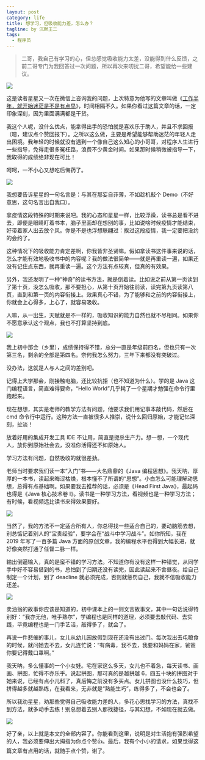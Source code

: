 ```yaml
---
layout: post
category: life
title: 想学习，但吸收能力差，怎么办？
tagline: by 沉默王二
tags: 
  - 程序员
---
```


>二哥，我自己有学习的心，但总感觉吸收能力太差，没能得到什么反馈，之前二哥专门为我回答过一次问题，所以再次来叨扰二哥，希望能给一些建议。

<!--more-->

![](http://www.itwanger.com/assets/images/2020/02/xishou-zhishi-01.png)


这是读者星星又一次在微信上咨询我的问题，上次特意为他写的文章叫做《[工作半年，就开始迷茫是不是有点早](https://mp.weixin.qq.com/s/50Wimh236R3rl6Riem9gDA)》，时间相隔不久。如果你看过这篇文章的话，一定印象深刻，因为里面满满都是干货。

我这个人呢，没什么优点，能拿得出手的恐怕就是喜欢乐于助人，并且不求回报（嗯，建议点个赞回报下）。之所以这么做，主要是希望能够帮助迷茫的年轻人走出困境。我年轻的时候就没有遇到一个像自己这么知心的小哥哥，对程序人生进行一些指导，免得走很多冤枉路，浪费不少黄金时间。如果那时候稍微被指导一下，我取得的成绩绝非现在可比！

呵呵，一不小心又想吃后悔药了。

![](http://www.itwanger.com/assets/images/2020/02/xishou-zhishi-01.gif)


我想要告诉星星的一句名言是：与其在那妄自菲薄，不如趁机敲个 Demo（不好意思，这句名言出自我口）。

拿疫情这段特殊的时期来说吧。我的心态和星星一样，比较浮躁，读书总是看不进去，即便是眼睛盯着书本，脑子里面却在想别的事，比如说啥时候疫情才能结束，好带着家人出去放个风。你是不是也浮想联翩过：挨过这段疫情，我一定要把没约的会约了。

这种情况下的吸收能力肯定差啊，你我皆非圣贤嘛。假如拿读书这件事来说的话，怎么才能有效地吸收书中的内容呢？我的做法很简单——就是再重读一遍，如果还没有记住点东西，就再重读一遍。这个方法有点较真，但真的有效果。

另外，我还发明了一种“神奇”的读书方法，就是倒着读。比如说之前从第一页读到了第十页，没怎么吸收，那不要担心，从第十页开始往前读，读完第九页读第八页，直到和第一页的内容衔接上。效果真心不错，为了能够和之前的内容衔接上，你就会上心得多，上心了，就容易吸收。

人嘛，从一出生，天赋就是不一样的，吸收知识的能力自然也就不尽相同。如果你不愿意承认这个观点，我也不打算坚持到底。

![](http://www.itwanger.com/assets/images/2020/02/xishou-zhishi-03.png)


我上初中那会（乡里），成绩保持得不错，总分一直是年级前四名，但也只有一次第三名，剩余的全部是第四名。奈何我怎么努力，三年下来都没有突破过。

没办法，这就是人与人之间的差别吧。

记得上大学那会，刚接触电脑，还比较抗拒（也不知道为什么）。学的是 Java 这门编程语言，简直难得要命，“Hello World”几乎耗了一个星期才勉强在命令行里跑起来。

现在想想，其实是老师的教学方法有问题，他要求我们用记事本敲代码，然后在 cmd 命令行中运行。这种方法一直被很多人推崇，说什么回归原始，才能记忆深刻，扯淡！

放着好用的集成开发工具 IDE 不让用，简直是扼杀生产力。想一想，一个现代人，放你到原始社会去，没准你活得还不如原始人。

学习方法有问题，自然吸收的就很差劲。

老师当时要求我们读一本“入门”书——大名鼎鼎的《Java 编程思想》。我天呐，厚厚的一本书，读起来晦涩枯燥，根本懂不了所谓的“思想”。小白怎么可能理解动思想，总得有点基础啊。如果要我去推荐的话，必须是《Head First Java》，最起码也得是《Java 核心技术卷 Ⅰ》。读书是一种学习方法，看视频也是一种学习方法；有时候，看视频远比读书来得效果要好。

![](http://www.itwanger.com/assets/images/2020/02/xishou-zhishi-04.png)


当然了，我的方法不一定适合所有人，你总得找一些适合自己的，要动脑筋去想，别总惦记着别人的“宝贵经验”，要学会在“战斗中学习战斗”。如你所知，我在 2019 年写了一百多篇 Java 方面的原创文章，我的编程水平也得到大幅长进，就好像突然打通了任督二脉一样。

输出倒逼输入，真的是蛮不错的学习方法。不知道你有没有这样一种错觉，从同学手中好不容易借到的书，总怕到了归期还没有读完，因此读起来不舍昼夜。给自己制定一个计划，到了 deadline 就必须完成，否则就惩罚自己，我就不信吸收能力还差。

![](http://www.itwanger.com/assets/images/2020/02/xishou-zhishi-05.png)


卖油翁的故事你应该是知道的，初中课本上的一则文言故事文，其中一句话说得特别好：“我亦无他，唯手熟尔”，学编程也是同样的道理，必须要去敲代码、去实践，毕竟编程也是一门手艺活，敲得多了，就会了。

再说一件悲催的事儿，女儿从幼儿园放假到现在还没有出过门。每次我出去屯粮食的时候，就问她去不去，女儿连忙说：“有病毒，我不去，我要和妈妈在家，爸爸你要记得戴口罩啊。”

我天呐，多么懂事的一个小女娃。宅在家这么多天，女儿也不着急，每天读书、画画、拼图，忙得不亦乐乎。说起拼图，那可真的是越拼越 6，四五十块的拼图对于她来说，已经有点小儿科了，真后悔之前没有多买点。女儿拼图也没什么技巧，但拼得越多就越熟练，在我看来，无非就是“熟能生巧”，练得多了，不会也会了。

所以我劝星星，劝那些觉得自己吸收能力差的人，多花心思找学习的方法，真找不到方法，就多动手去练！别总想着去别人那找捷径，与其幻想，不如现在就去做。

![](http://www.itwanger.com/assets/images/2020/02/xishou-zhishi-06.png)

好了亲，以上就是本文的全部内容了。你能看到这里，说明是对生活抱有强烈希望的人，我必须要伸出大拇指为你点个赞👍。最后，我有个小小的请求，如果觉得这篇文章有点用的话，就随手点个赞，谢了。













